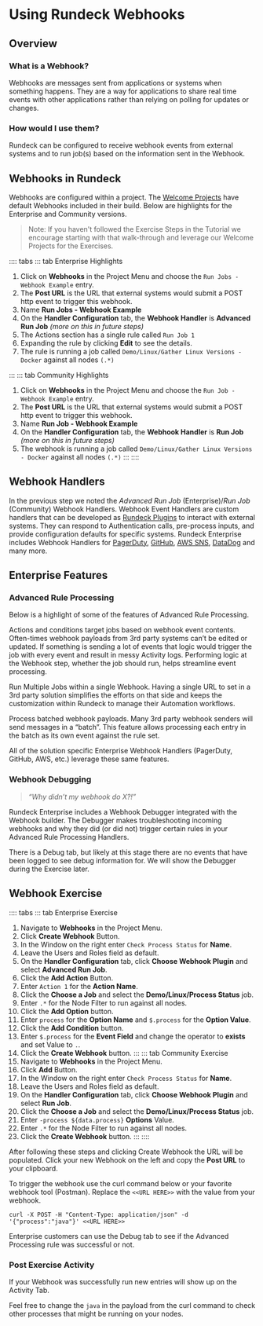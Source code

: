 # Using Rundeck Webhooks

## Overview

### What is a Webhook?

Webhooks are messages sent from applications or systems when something happens.  They are a way for applications to share real time events with other applications rather than relying on polling for updates or changes.

### How would I use them?

Rundeck can be configured to receive webhook events from external systems and to run job(s) based on the information sent in the Webhook.

## Webhooks in Rundeck

Webhooks are configured within a project. The [Welcome Projects](/learning/index.md#welcome-projects) have default Webhooks included in their build.  Below are highlights for the Enterprise and Community versions.

> Note: If you haven't followed the Exercise Steps in the Tutorial we encourage starting with that walk-through and leverage our Welcome Projects for the Exercises.

:::: tabs
::: tab Enterprise Highlights

1. Click on **Webhooks** in the Project Menu and choose the `Run Jobs - Webhook Example` entry.
1. The **Post URL** is the URL that external systems would submit a POST http event to trigger this webhook.
1. Name **Run Jobs - Webhook Example**
1. On the **Handler Configuration** tab, the **Webhook Handler** is **Advanced Run Job** _(more on this in future steps)_
1. The Actions section has a single rule called `Run Job 1`
1. Expanding the rule by clicking **Edit** to see the details.
1. The rule is running a job called `Demo/Linux/Gather Linux Versions - Docker` against all nodes `(.*)`

:::
::: tab Community Highlights
1. Click on **Webhooks** in the Project Menu and choose the `Run Job - Webhook Example` entry.
1. The **Post URL** is the URL that external systems would submit a POST http event to trigger this webhook.
1. Name **Run Job - Webhook Example**
1. On the **Handler Configuration** tab, the **Webhook Handler** is **Run Job** _(more on this in future steps)_
1. The webhook is running a job called `Demo/Linux/Gather Linux Versions - Docker` against all nodes `(.*)`
:::
::::

## Webhook Handlers

In the previous step we noted the _Advanced Run Job_ (Enterprise)/_Run Job_ (Community) Webhook Handlers.
Webhook Event Handlers are custom handlers that can be developed as [Rundeck Plugins](/developer/16-webhook-plugins.md) to interact with external systems.
They can respond to Authentication calls, pre-process inputs, and provide configuration defaults for specific systems.
Rundeck Enterprise includes Webhook Handlers for [PagerDuty](/manual/webhooks/pagerduty-run-job.md), [GitHub](/manual/webhooks/github-webhook.md), [AWS SNS](/manual/webhooks/aws-sns-webhook.md), [DataDog](/manual/webhooks/datadog-run-job.md) and many more.

## Enterprise Features

### Advanced Rule Processing

Below is a highlight of some of the features of Advanced Rule Processing.

Actions and conditions target jobs based on webhook event contents. Often-times webhook payloads from 3rd party systems can’t be edited or updated. If something is sending a lot of events that logic would trigger the job with every event and result in messy Activity logs. Performing logic at the Webhook step, whether the job should run, helps streamline event processing.

Run Multiple Jobs within a single Webhook. Having a single URL to set in a 3rd party solution simplifies the efforts on that side and keeps the customization within Rundeck to manage their Automation workflows.

Process batched webhook payloads. Many 3rd party webhook senders will send messages in a “batch”. This feature allows processing each entry in the batch as its own event against the rule set.

All of the solution specific Enterprise Webhook Handlers (PagerDuty, GitHub, AWS, etc.) leverage these same features.

### Webhook Debugging

>_“Why didn’t my webhook do X?!”_

Rundeck Enterprise includes a Webhook Debugger integrated with the Webhook builder. The Debugger makes troubleshooting incoming webhooks and why they did (or did not) trigger certain rules in your Advanced Rule Processing Handlers.

There is a Debug tab, but likely at this stage there are no events that have been logged to see debug information for. We will show the Debugger during the Exercise later.

## Webhook Exercise

:::: tabs
::: tab Enterprise Exercise
1. Navigate to **Webhooks** in the Project Menu.
1. Click **Create Webhook** Button.
1. In the Window on the right enter `Check Process Status` for **Name**.
1. Leave the Users and Roles field as default.
1. On the **Handler Configuration** tab, click **Choose Webhook Plugin** and select **Advanced Run Job**.
1. Click the **Add Action** Button.
1. Enter `Action 1` for the **Action Name**.
1. Click the **Choose a Job** and select the **Demo/Linux/Process Status** job.
1. Enter `.*` for the Node Filter to run against all nodes.
1. Click the **Add Option** button.
1. Enter `process` for the **Option Name** and `$.process` for the **Option Value**.
1. Click the **Add Condition** button.
1. Enter `$.process` for the **Event Field** and change the operator to **exists** and set Value to `.`.
1. Click the **Create Webhook** button.
:::
::: tab Community Exercise
1. Navigate to **Webhooks** in the Project Menu.
1. Click **Add** Button.
1. In the Window on the right enter `Check Process Status` for **Name**.
1. Leave the Users and Roles field as default.
1. On the **Handler Configuration** tab, click **Choose Webhook Plugin** and select **Run Job**.
1. Click the **Choose a Job** and select the **Demo/Linux/Process Status** job.
1. Enter `-process ${data.process}` **Options** Value.
1. Enter `.*` for the Node Filter to run against all nodes.
1. Click the **Create Webhook** button.
:::
::::

After following these steps and clicking Create Webhook the URL will be populated. Click your new Webhook on the left and copy the **Post URL** to your clipboard.

To trigger the webhook use the curl command below or your favorite webhook tool (Postman). Replace the `<<URL HERE>>` with the value from your webhook.

```
curl -X POST -H "Content-Type: application/json" -d '{"process":"java"}' <<URL HERE>>
```

Enterprise customers can use the Debug tab to see if the Advanced Processing rule was successful or not.

### Post Exercise Activity

If your Webhook was successfully run new entries will show up on the Activity Tab.

Feel free to change the `java` in the payload from the curl command to check other processes that might be running on your nodes.

